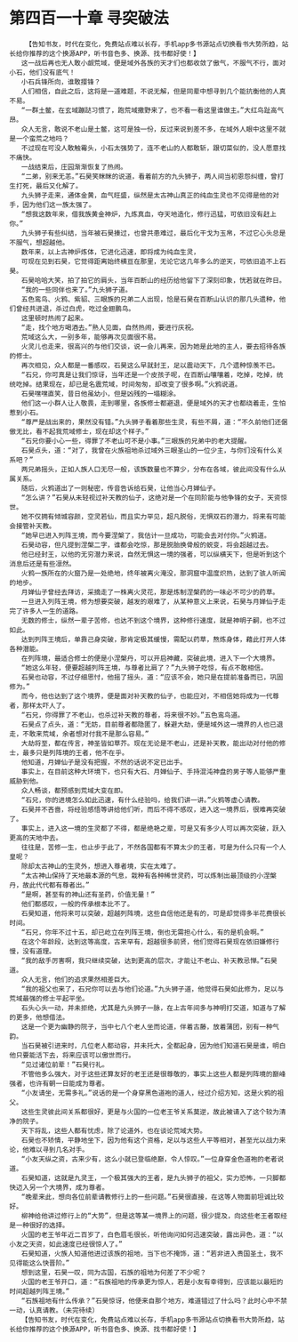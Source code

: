 # 第四百一十章 寻突破法
        【告知书友，时代在变化，免费站点难以长存，手机app多书源站点切换看书大势所趋，站长给你推荐的这个换源APP，听书音色多、换源、找书都好使！】
       这一战后再也无人敢小觑荒域，便是域外各族的天才们也都收敛了傲气，不服气不行，面对小石，他们没有底气！
       小石兵锋所向，谁敢撄锋？
       人们相信，自此之后，这将是一道难题，不说无解，但是同辈中想寻到几个能抗衡他的人真不易。
       “一群土鳖，在玄域蹦跶习惯了，跑荒域撒野来了，也不看一看这里谁做主。”大红鸟趾高气昂。
       众人无言，敢说不老山是土鳖，这可是独一份，反过来说到差不多，在域外人眼中这里不就是一个蛮荒之地吗？
       不过现在可没人敢触霉头，小石太强势了，连不老山的人都敢斩，跟切菜似的，没人愿意找不痛快。
       一战结束后，庄园渐渐恢复了热闹。
       “二弟，别来无恙。”石昊笑眯眯的说道，看着前方的九头狮子，两人间当初恩怨纠缠，曾打生打死，最后又化解了。
       九头狮子走来，通体金黄，血气旺盛，纵然是太古神山真正的纯血生灵也不见得是他的对手，因为他们这一族太强了。
       “想我这数年来，借我族黄金神炉，九炼真血，夺天地造化，修行迅猛，可依旧没有赶上你。”
       九头狮子有些纠结，当年被石昊揍过，也曾共患难过，最后化干戈为玉帛，不过它心头总是不服气，想超越他。
       数年来，以上古神炉炼体，它进化迅速，即将成为纯血生灵，
       可现在见到石昊，它觉得距离始终横亘在那里，无论它这几年多么的逆天，可依旧追不上石昊。
       石昊哈哈大笑，拍了拍它的肩头，当年百断山的经历给他留下了深刻印象，恍若就在昨日。
       “我的一些同伴也来了。”九头狮子道。
       五色鸾鸟、火鸦、紫貂、三眼族的兄弟二人出现，恰是石昊在百断山认识的那几头遗种，他们曾经共进退，杀过白虎，吃过金翅鹏鸟。
       这里顿时热闹了起来。
       “走，找个地方喝酒去。”熟人见面，自然热闹，要进行庆祝。
       荒域这么大，一别多年，能够再次见面很不易。
       火灵儿也走来，很高兴的与他们交谈，说一会儿再来，因为她是此地的主人，要去招待各族的修士。
       再次相见，众人都是一番感叹，石昊这么早就封王，足以震动天下，几个遗种惊羡不已。
       “石兄，你可真是让我们惊讶，当年还是一个皮孩子呢，在百断山嚷嚷着，吃掉，吃掉，统统吃掉。结果现在，却已是名震荒域，时间匆匆，却改变了很多啊。”火鸦说道。
       石昊嘿嘿直笑，昔日他虽幼小，但是凶残的一塌糊涂。
       他们这一小群人让人敬畏，走到哪里，各族修士都避退，便是域外的天才也都绕着走，生怕惹到小石。
       “尊严是战出来的，果然没有错。”九头狮子看着那些生灵，有些不屑，道：“不久前他们还倨傲无比，看不起我荒域修士，现在却这个样子。”
       “石兄你要小心一些，得罪了不老山可不是小事。”三眼族的兄弟中的老大提醒。
       石昊点头，道：“对了，我曾在火族祖地杀过域外三眼圣山的一位少主，与你们没有什么关系吧？”
       两兄弟摇头，正如人族人口无尽一般，该族数量也不算少，分布在各域，彼此间没有什么从属关系。
       随后，火鸦道出了一则秘密，传音告诉给石昊，让他当心月婵仙子。
       “怎么讲？”石昊从未轻视过补天教的仙子，这绝对是一个在同阶能与他争锋的女子，天资惊世。
       她不仅拥有倾城容颜，空灵若仙，而且实力罕见，超凡脱俗，无惧双石的潜力，将来有可能会接管补天教。
       “她早已进入列阵王境，而今要涅槃了，我估计一旦成功，可能会去对付你。”火鸦道。
       石昊动容，但凡提到涅槃二字，谁都会吃惊，那是脱胎换骨般的蜕变，将会超越过去。
       他已经封王，以他的无穷潜力来说，自然无惧这一境的强者，可以纵横天下，但是听到这个消息后还是有些凛然。
       火鸦一族所在的火窟乃是一处绝地，终年被离火淹没，那洞窟中温度炽热，达到了骇人听闻的地步。
       月婵仙子曾经去拜访，采摘走了一株离火灵花，那是炼制涅槃药的一味必不可少的药草。
       一旦进入列阵王境，修为想要突破，越发的艰难了，从某种意义上来说，石昊与月婵仙子走完了许多人一生的道路。
       无数的修士，纵然一辈子苦修，也达不到这个境界，这种修行速度，就是神明子嗣，也不过如此。
       达到列阵王境后，单靠己身突破，那肯定极其缓慢，需配以药草，熬炼身体，藉此打开人体各种潜能。
       在列阵境，最适合修士的便是小涅槃丹，可以开启神藏，突破此境，进入下一个大境界。
       “她这么年轻，便要超越列阵王境，与尊者比肩了？”九头狮子吃惊，有点不敢相信。
       石昊也动容，不过仔细思忖，他摇了摇头，道：“应该不会，她只是在提前准备而已，巩固修为。”
       而今，他也达到了这个境界，便是面对补天教的仙子，也能应对，不相信她将成为一代尊者，那样太吓人了。
       “石兄，你得罪了不老山，也杀过补天教的尊者，将来很不妙。”五色鸾鸟道。
       石昊点了点头，道：“无妨，目前尊者都隐匿了，躲避大劫，便是域外这一境界的人也已退走，不敢来荒域，余者想对付我不是那么容易。”
       大劫将至，都在传言，神圣皆如草芥。现在无论是不老山，还是补天教，能出动对付他的修士，最多只是列阵境的王者，他不在乎。
       他知道，月婵仙子是没有把握，不然的话说不定已出手。
       事实上，在目前这种大环境下，也只有大石、月婵仙子、手持混沌神盘的男子等人能够严重威胁到他。
       众人畅谈，都预感到荒域大变在即。
       “石兄，你的进境怎么如此迅速，有什么经验吗，给我们讲一讲。”火鸦等虚心请教。
       石昊并不吝啬，将经验感悟等讲给他们听，而后不得不感叹，进入这一境界后，很难再突破了。
       事实上，进入这一境的生灵都了不得，都是绝艳之辈，可是又有多少人可以再次突破，跃入更高的天地中去。
       往往是，苦修一生，也止步于此了，不然各国都有不算太少的王者，可是为什么只有一个人皇呢？
       除却太古神山的生灵外，想进入尊者境，实在太难了。
       “太古神山保持了天地最本源的气息，栽种有各种稀世灵药，可以炼制出最顶级的小涅槃丹，故此代代都有尊者出。”
       “是啊，甚至有的神山还有圣药，价值无量！”
       他们都感叹，一般的传承根本比不了。
       石昊知道，他将来可以突破，超越列阵境，这些自信他还是有的，可是却觉得多半花费很长时间。
       “石兄，你年不过十五，却已屹立在列阵王境，倒也无需担心什么，有的是机会啊。”
       在这个年龄段，达到这等高度，古来罕有，超越很多前贤，他们觉得石昊现在依旧嫌修行慢，没有道理。
       “我的敌手厉害啊，我只继续突破，达到更高的层次，才能让不老山、补天教忌惮。”石昊道。
       众人无言，他们的追求果然相差巨大。
       “我的祖父也来了，石兄你可以去与他们论道。”九头狮子道，他觉得石昊如此修为，足以与荒域最强的修士平起平坐。
       石头心头一动，并未拒绝，尤其是九头狮子一脉，在上古年间多与神明打交道，知道与了解的更多，他想借法。
       这是一个更为幽静的院子，当中七八个老人坐而论道，伴着古藤，放着蒲团，别有一种气韵。
       当石昊被引进来时，几位老人都动容，并未托大，全都起身，因为他们知道石昊是谁，明白他只要能活下去，将来应该可以傲世而行。
       “见过诸位前辈！”石昊行礼。
       不管他多么强大，对于这些还算友好的老王还是很尊敬的，事实上这些人都是列阵境的巅峰强者，也许有朝一日能成为尊者。
       “小友请坐，无需多礼。”说话的是一个身穿黑色道袍的道人，经过介绍方知，这是火鸦的祖父。
       这些生灵彼此间关系都很好，更是与火国的一位老王爷关系莫逆，故此被请入了这个较为清净的院子。
       天下将乱，这些人都有忧虑，除了论道外，也在谈论荒域大势。
       石昊也不矫情，平静地坐下，因为他有这个资格，足以与这些人平等相对，甚至光以战力来论，他难以寻到几名对手。
       “小友天纵之资，古来少有，这么小就已登临绝巅，令人惊叹。”一位身穿金色道袍的老者说道。
       石昊知道，这就是九灵王，一个极其强大的王者，是九头狮子的祖父，实力恐怖，一只脚都快迈入另一个大境界，成为尊者。
       “晚辈来此，想向各位前辈请教修行上的一些问题。”石昊很直接，在这等人物面前坦诚比较好。
       柳神给他讲过修行上的“大势”，但是这等某一境界上的问题，很少提及，向这些老王者取经是一种很好的选择。
       火国的老王爷年近二百岁了，白色眉毛很长，听他询问如何迅速突破，露出异色，道：“以小友之天资，如此速度已经很惊人了。”
       石昊知道，火族人知道他进过该族的祖地，当下也不掩饰，道：“若非进入贵国圣土，我不见得能这么快晋阶。”
       想到这里，石昊一叹，同为古国，石族的祖地为何差了不少呢？
       火国的老王爷开口，道：“石族祖地的传承更为惊人，若是小友有幸得到，应该能以最短的时间超越列阵王境。”
       “石族祖地有什么传承？”石昊惊讶，他便来自那个地方，难道错过了什么吗？此时心中不禁一动，认真请教。（未完待续）
       【告知书友，时代在变化，免费站点难以长存，手机app多书源站点切换看书大势所趋，站长给你推荐的这个换源APP，听书音色多、换源、找书都好使！】